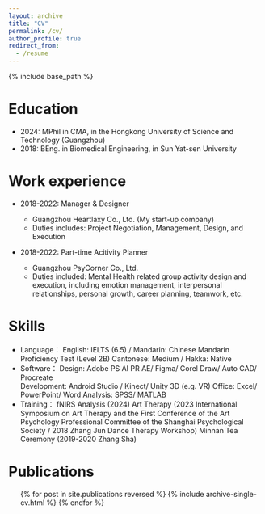 ```yaml
---
layout: archive
title: "CV"
permalink: /cv/
author_profile: true
redirect_from:
  - /resume
---
```


{% include base_path %}

Education
======
* 2024: MPhil in CMA, in the Hongkong University of Science and Technology (Guangzhou)
* 2018: BEng. in Biomedical Engineering, in Sun Yat-sen University

Work experience
======
* 2018-2022: Manager & Designer 
  * Guangzhou Heartlaxy Co., Ltd. (My start-up company)
  * Duties includes: Project Negotiation, Management, Design, and Execution

* 2018-2022: Part-time Acitivity Planner
  * Guangzhou PsyCorner Co., Ltd.
  * Duties included: Mental Health related group activity design and execution, including emotion management, interpersonal relationships, personal growth, career planning, teamwork, etc.  
  
Skills
======
* Language：
  English: IELTS (6.5) / Mandarin: Chinese Mandarin Proficiency Test (Level 2B)
  Cantonese: Medium / Hakka: Native
* Software：
  Design: Adobe PS AI PR AE/ Figma/ Corel Draw/ Auto CAD/ Procreate  
  Development: Android Studio / Kinect/ Unity 3D (e.g. VR)
  Office: Excel/ PowerPoint/ Word 
  Analysis: SPSS/ MATLAB 
* Training：
  fNIRS Analysis (2024)
  Art Therapy (2023 International Symposium on Art Therapy and the First Conference of the Art Psychology 
  Professional Committee of the Shanghai Psychological Society / 2018 Zhang Jun Dance Therapy Workshop) 
  Minnan Tea Ceremony (2019-2020 Zhang Sha)

Publications
======
  <ul>{% for post in site.publications reversed %}
    {% include archive-single-cv.html %}
  {% endfor %}</ul>
  
<!--    
Talks
======
  <ul>{% for post in site.talks reversed %}
    {% include archive-single-talk-cv.html  %}
  {% endfor %}</ul>
  
Teaching
======
  <ul>{% for post in site.teaching reversed %}
    {% include archive-single-cv.html %}
  {% endfor %}</ul>
  
Service and leadership
======
* Currently signed in to 43 different slack teams
-->
